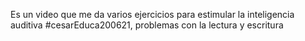 Es un video que me da varios ejercicios para estimular la inteligencia auditiva 
#cesarEduca200621, problemas con la lectura y escritura